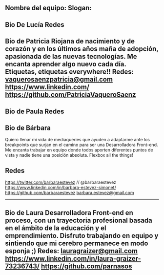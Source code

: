 Nombre del equipo:
Slogan:
------------------------------------------
Bio De Lucía
Redes
------------------------------------------
Bio de Patricia
Riojana de nacimiento y de corazón y en los últimos años maña de adopción, apasionada de las nuevas tecnologías. Me encanta aprender algo nuevo cada día. Etiquetas, etiquetas everywhere!! 
Redes: vaquerosaenzpatricia@gmail.com
https://www.linkedin.com/
https://github.com/PatriciaVaqueroSaenz
-------------------------------------------
Bio de Paula
Redes
------------------------------------------
## Bio de Bárbara
Quiero llenar mi vida de mediaqueries que ayuden a adaptarme ante los breakpoints que surjan en el camino para ser una Desarrolladora Front-end. Me encanta trabajar en equipo donde todos aporten diferentes puntos de vista y nadie tiene una posición absoluta. Flexbox all the things!

## Redes 
   https://twitter.com/barbaraestevez  // @barbaraestevez
   https://www.linkedin.com/in/barbara-estevez-simonet/
   https://github.com/barbaraestevez
   barbara.estevez@gmail.com
   
------------------------------------------
Bio de Laura
Desarrolladora Front-end en proceso, con un trayectoria profesional basada en el ámbito de la educación y el emprendimiento. Disfruto trabajando en equipo y sintiendo que mi cerebro permanece en modo esponja ;)
Redes: lauragraizer@gmail.com
https://www.linkedin.com/in/laura-graizer-73236743/
https://github.com/parnasos
------------------------------------------
